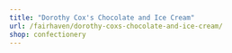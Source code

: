 ```yaml
---
title: "Dorothy Cox's Chocolate and Ice Cream"
url: /fairhaven/dorothy-coxs-chocolate-and-ice-cream/
shop: confectionery
---
```

